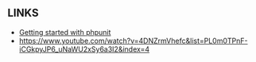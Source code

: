
LINKS
------

- [Getting started with phpunit](https://riptutorial.com/phpunit)
- https://www.youtube.com/watch?v=4DNZrmVhefc&list=PL0m0TPnF-iCGkpyJP6_uNaWU2xSy6a3I2&index=4